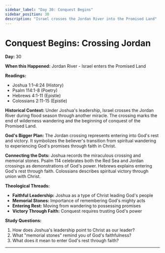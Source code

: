 ```yaml
---
sidebar_label: "Day 30: Conquest Begins"
sidebar_position: 30
description: "Israel crosses the Jordan River into the Promised Land"
---
```


# Conquest Begins: Crossing Jordan

**Day:** 30

**When this Happened:** Jordan River - Israel enters the Promised Land

**Readings:**
- Joshua 1:1–4:24 (History)
- Psalm 114:1-8 (Poetry)
- Hebrews 4:1-11 (Epistle)
- Colossians 2:11-15 (Epistle)

**Historical Context:** Under Joshua's leadership, Israel crosses the Jordan River during flood season through another miracle. The crossing marks the end of wilderness wandering and the beginning of conquest of the Promised Land.

**God's Bigger Plan:** The Jordan crossing represents entering into God's rest and victory. It symbolizes the believer's transition from spiritual wandering to experiencing God's promises through faith in Christ.

**Connecting the Dots:** Joshua records the miraculous crossing and memorial stones. Psalm 114 celebrates both the Red Sea and Jordan crossings as demonstrations of God's power. Hebrews explains entering God's rest through faith. Colossians describes spiritual victory through union with Christ.

****Theological Threads:****
- **Faithful Leadership:** Joshua as a type of Christ leading God's people
- **Memorial Stones:** Importance of remembering God's mighty acts
- **Entering Rest:** Moving from wandering to possessing promises
- **Victory Through Faith:** Conquest requires trusting God's power

**Study Questions:**
1. How does Joshua's leadership point to Christ as our leader?
2. What "memorial stones" remind you of God's faithfulness?
3. What does it mean to enter God's rest through faith?

---